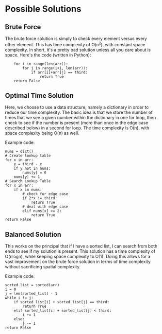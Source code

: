 # Possible Solutions
## Brute Force
The brute force solution is simply to check every element versus every other element.  This has time complexity of O(n<sup>2</sup>), with constant space complexity.  In short, it's a pretty bad solution unless all you care about is space.  Here's the code (written in Python):
```
    for i in range(len(arr)):
        for j in range(i+1, len(arr)):
            if arr[i]+arr[j] == third:
                return True
    return False
```

## Optimal Time Solution
Here, we choose to use a data structure, namely a dictionary in order to reduce our time complexity.  The basic idea is that we store the number of times that we see a given number within the dictionary in one for loop, then check to see if the number is present (more than once in the edge case described below) in a second for loop.  The time complexity is O(n), with space complexity being O(n) as well.

Example code:
```
nums = dict()
# Create lookup table
for x in arr:
    y = third - x
    if y not in nums:
        nums[y] = 0
    nums[y] += 1
# Search Lookup Table
for x in arr:
    if x in nums:
        # check for edge case
        if 2*x != third:
            return True
        # deal with edge case
        elif nums[x] >= 2:
            return True
return False
```


## Balanced Solution
This works on the principal that if I have a sorted list, I can search from both ends to see if my solution is present.  This solution has a time complexity of O(nlogn), while keeping space complexity to O(1).  Doing this allows for a vast improvement on the brute force solution in terms of time complexity without sacrificing spatial complexity.

Example code:
```
sorted_list = sorted(arr)
i = 0
j = len(sorted_list) - 1
while i != j:
    if sorted_list[i] + sorted_list[j] == third:
        return True
    elif sorted_list[i] + sorted_list[j] < third:
        i += 1
    else:
        j -= 1
return False
```